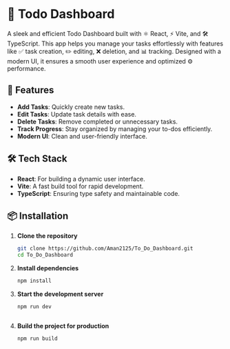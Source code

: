 # 📝 Todo Dashboard  

A sleek and efficient Todo Dashboard built with ⚛️ React, ⚡ Vite, and 🛠️ TypeScript. This app helps you manage your tasks effortlessly with features like ✅ task creation, ✏️ editing, ❌ deletion, and 📊 tracking. Designed with a modern UI, it ensures a smooth user experience and optimized ⚙️ performance.  

## 🚀 Features  
- **Add Tasks**: Quickly create new tasks.  
- **Edit Tasks**: Update task details with ease.  
- **Delete Tasks**: Remove completed or unnecessary tasks.  
- **Track Progress**: Stay organized by managing your to-dos efficiently.  
- **Modern UI**: Clean and user-friendly interface.  

## 🛠️ Tech Stack  
- **React**: For building a dynamic user interface.  
- **Vite**: A fast build tool for rapid development.  
- **TypeScript**: Ensuring type safety and maintainable code.  

## 📦 Installation  

1. **Clone the repository**  
   ```bash
   git clone https://github.com/Aman2125/To_Do_Dashboard.git
   cd To_Do_Dashboard

2. **Install dependencies**  
   ```bash
   npm install

3. **Start the development server**  
   ```bash
   npm run dev



4. **Build the project for production**  
   ```bash
   npm run build
